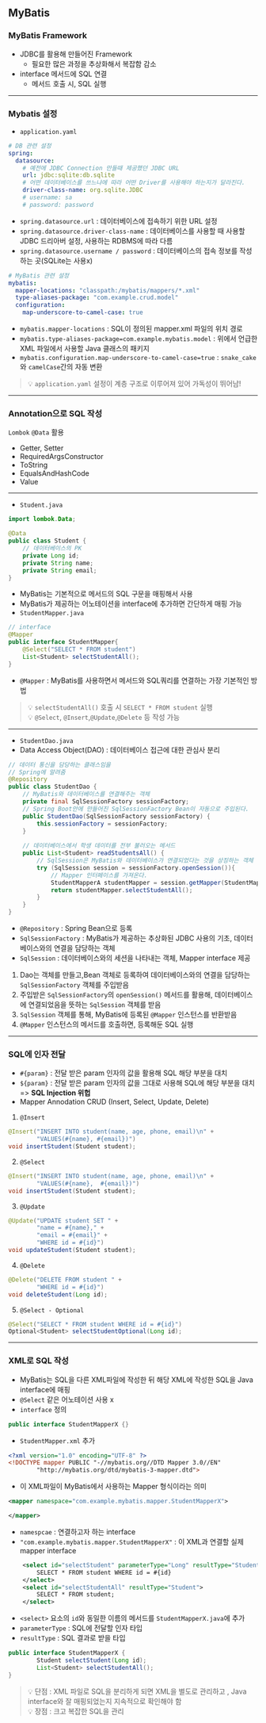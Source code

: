 ## MyBatis
### MyBatis Framework
- JDBC를 활용해 만들어진 Framework
  - 필요한 많은 과정을 추상화해서 복잡함 감소
- interface 메서드에 SQL 연결
  - 메서드 호출 시, SQL 실행
---
### Mybatis 설정
- `application.yaml`
```yaml
# DB 관련 설정
spring:
  datasource:
    # 예전에 JDBC Connection 만들때 제공했던 JDBC URL
    url: jdbc:sqlite:db.sqlite
    # 어떤 데이터베이스를 쓰느냐에 따라 어떤 Driver를 사용해야 하는지가 달라진다.
    driver-class-name: org.sqlite.JDBC
    # username: sa
    # password: password
```
- `spring.datasource.url` : 데이터베이스에 접속하기 위한 URL 설정
- `spring.datasource.driver-class-name` : 데이터베이스를 사용할 때 사용할 JDBC 드리아버 설정, 사용하는 RDBMS에 따라 다름
- `spring.datasource.username / password` : 데이터베이스의 접속 정보를 작성하는 곳(SQLite는 사용x)

```yaml
# MyBatis 관련 설정
mybatis:
  mapper-locations: "classpath:/mybatis/mappers/*.xml"
  type-aliases-package: "com.example.crud.model"
  configuration:
    map-underscore-to-camel-case: true
```
- `mybatis.mapper-locations` : SQL이 정의된 mapper.xml 파일의 위치 경로
- `mybatis.type-aliases-package=com.example.mybatis.model` : 위에서 언급한 XML 파일에서 사용할 Java 클래스의 패키지
- `mybatis.configuration.map-underscore-to-camel-case=true` : `snake_cake`와 `camelCase`간의 자동 변환
> 💡 `application.yaml` 설정이 계층 구조로 이루어져 있어 가독성이 뛰어남!
---
### Annotation으로 SQL 작성
`Lombok` `@Data` 활용
- Getter, Setter
- RequiredArgsConstructor
- ToString
- EqualsAndHashCode
- Value
---
- `Student.java`
```java
import lombok.Data;

@Data
public class Student {
    // 데이터베이스의 PK
    private Long id;
    private String name;
    private String email;
}
```
- MyBatis는 기본적으로 메서드의 SQL 구문을 매핑해서 사용
- MyBatis가 제공하는 어노테이션을 interface에 추가하면 간단하게 매핑 가능
- `StudentMapper.java` 
```java
// interface
@Mapper
public interface StudentMapper{
    @Select("SELECT * FROM student")
    List<Student> selectStudentAll();
}
```
- `@Mapper` : MyBatis를 사용하면서 메서드와 SQL쿼리를 연결하는 가장 기본적인 방법
> 💡 `selectStudentAll()` 호출 시 `SELECT * FROM student` 실행   
> 💡 `@Select`, `@Insert`,`@Update`,`@Delete` 등 작성 가능
----
- `StudentDao.java`
- Data Access Object(DAO) : 데이터베이스 접근에 대한 관심사 분리
```java
// 데이터 통신을 담당하는 클래스임을
// Spring에 알려줌
@Repository
public class StudentDao {
    // MyBatis와 데이터베이스를 연결해주는 객체
    private final SqlSessionFactory sessionFactory;
    // Spring Boot안에 만들어진 SqlSessionFactory Bean이 자동으로 주입된다.
    public StudentDao(SqlSessionFactory sessionFactory) {
        this.sessionFactory = sessionFactory;
    }
    
    // 데이터베이스에서 학생 데이터를 전부 불러오는 메서드
    public List<Student> readStudentsAll() {
        // SqlSession은 MyBatis와 데이터베이스가 연결되었다는 것을 상징하는 객체
        try (SqlSession session = sessionFactory.openSession()){
            // Mapper 인터페이스를 가져온다.
            StudentMapperA studentMapper = session.getMapper(StudentMapperA.class);
            return studentMapper.selectStudentAll();
        }
    }
}
```
- `@Repository` : Spring Bean으로 등록
- `SqlSessionFactory` : MyBatis가 제공하는 추상화된 JDBC 사용의 기초, 데이터베이스와의 연결을 담당하는 객체
- `SqlSession` : 데이터베이스와의 세션을 나타내는 객체, Mapper interface 제공


1. Dao는 객체를 만들고,Bean 객체로 등록하여 데이터베이스와의 연결을 담당하는 `SqlSessionFactory` 객체를 주입받음
2. 주입받은 `SqlSessionFactory`의 `openSession()` 메서드를 활용해, 데이터베이스에 연결되었음을 뜻하는 `SqlSession` 객체를 받음
3. `SqlSession` 객체를 통해, MyBatis에 등록된 `@Mapper` 인스턴스를 반환받음
4. `@Mapper` 인스턴스의 메서드를 호출하면, 등록해둔 SQL 실행
----
### SQL에 인자 전달
- `#{param}` : 전달 받은 param 인자의 값을 활용해 SQL 해당 부분을 대치
- `${param}` : 전달 받은 param 인자의 값을 그대로 사용해 SQL에 해당 부분을 대치 => **SQL Injection 위헙**
- Mapper Annodation CRUD (Insert, Select, Update, Delete)
1. `@Insert`
```java
@Insert("INSERT INTO student(name, age, phone, email)\n" +
        "VALUES(#{name}, #{email})")
void insertStudent(Student student);
```

2. `@Select`
```java
@Insert("INSERT INTO student(name, age, phone, email)\n" +
        "VALUES(#{name},  #{email})")
void insertStudent(Student student);
```

3. `@Update`
```java
@Update("UPDATE student SET " +
        "name = #{name}," +
        "email = #{email}" +
        "WHERE id = #{id}")
void updateStudent(Student student);
```

4. `@Delete`
```java
@Delete("DELETE FROM student " +
        "WHERE id = #{id}")
void deleteStudent(Long id);
```

5. `@Select - Optional`
```java
@Select("SELECT * FROM student WHERE id = #{id}")
Optional<Student> selectStudentOptional(Long id);
```
----
### XML로 SQL 작성
- MyBatis는 SQL을 다른 XML파일에 작성한 뒤 해당 XML에 작성한 SQL을 Java interface에 매핑
- `@Select` 같은 어노테이션 사용 x
- `interface` 정의
```java
public interface StudentMapperX {}
```
- `StudentMapper.xml` 추가
```xml
<?xml version="1.0" encoding="UTF-8" ?>
<!DOCTYPE mapper PUBLIC "-//mybatis.org//DTD Mapper 3.0//EN"
        "http://mybatis.org/dtd/mybatis-3-mapper.dtd">
```
- 이 XML파일이 MyBatis에서 사용하는 Mapper 형식이라는 의미
```xml
<mapper namespace="com.example.mybatis.mapper.StudentMapperX">

</mapper>
```
- `namespcae` : 연결하고자 하는 interface
- `"com.example.mybatis.mapper.StudentMapperX"` : 이 XML과 연결할 실제 mapper interface

```xml
    <select id="selectStudent" parameterType="Long" resultType="Student">
        SELECT * FROM student WHERE id = #{id}
    </select>
    <select id="selectStudentAll" resultType="Student">
        SELECT * FROM student;
    </select>
```
- `<select>` 요소의 `id`와 동일한 이름의 메서드를 `StudentMapperX.java`에 추가
- `parameterType` : SQL에 전달할 인자 타입
- `resultType` : SQL 결과로 받을 타입
```java
public interface StudentMapperX {
		Student selectStudent(Long id);
		List<Student> selectStudentAll();
}
```
> 💡 단점 : XML 파일로 SQL을 분리하게 되면 XML을 별도로 관리하고 , Java interface와 잘 매핑되었는지 지속적으로 확인해야 함    
> 💡 장점 : 크고 복잡한 SQL을 관리